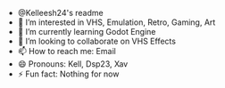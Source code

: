 - @Kelleesh24's readme
- 👀 I’m interested in VHS, Emulation, Retro, Gaming, Art
- 🌱 I’m currently learning Godot Engine
- 💞️ I’m looking to collaborate on VHS Effects
- 📫 How to reach me: Email
- 😄 Pronouns: Kell, Dsp23, Xav
- ⚡ Fun fact: Nothing for now

<!---
Kelleesh24/Kelleesh24 is a ✨ special ✨ repository because its `README.md` (this file) appears on your GitHub profile.
You can click the Preview link to take a look at your changes.
--->
